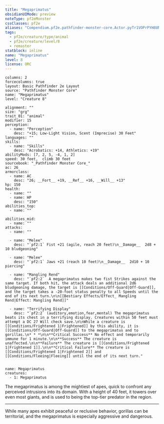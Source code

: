 ```yaml
---
title: "Megaprimatus"
obsidianUIMode: preview
noteType: pf2eMonster
cssClasses: pf2e
aliases: "Compendium.pf2e.pathfinder-monster-core.Actor.pyTr1VOPrPYH8UNg" 
tags:
  - pf2e/creature/type/animal
  - pf2e/creature/level/8
  - remaster
statblock: inline
name: "Megaprimatus"
level: 8
license: ORC
---
```


```statblock
columns: 2
forcecolumns: true
layout: Basic Pathfinder 2e Layout
source: "Pathfinder Monster Core"
name: "Megaprimatus"
level: "Creature 8"

alignment: ""
size: "grg"
trait_01: "animal"
modifier: 15
perception:
  - name: "Perception"
    desc: "+15; Low-Light Vision, Scent (Imprecise) 30 Feet"
languages: ""
skills:
  - name: "Skills"
    desc: "Acrobatics: +14, Athletics: +19"
abilityMods: [7, 2, 5, -4, 1, 2]
speed: 30 feet,  climb 30 feet
sourcebook: "_Pathfinder Monster Core_"
ac: 26
armorclass:
  - name: AC
    desc: "26; __Fort__ +19, __Ref__ +16, __Will__ +13"
hp: 150
health:
  - name: ""
  - name: HP
    desc: "150"
abilities_top:
  - name: ""

abilities_mid:
  - name: ""
attacks:
  - name: ""

  - name: "Melee"
    desc: "`pf2:1` Fist +21 (agile, reach 20 feet)\n__Damage__  2d8 + 10 bludgeoning"

  - name: "Melee"
    desc: "`pf2:1` Jaws +21 (reach 10 feet)\n__Damage__  2d10 + 10 piercing"

  - name: "Mangling Rend"
    desc: "`pf2:2`  A megaprimatus makes two fist Strikes against the same target. If both hit, the attack deals an additional 2d6 bludgeoning damage, the target is [[Conditions/Off-Guard|Off-Guard]], and the target takes a -20-foot status penalty to all Speeds until the end of its next turn.\n\n[[Bestiary Effects/Effect_ Mangling Rend|Effect: Mangling Rend]]"

  - name: "Terrifying Display"
    desc: "`pf2:2` (auditory,emotion,fear,mental) The megaprimatus beats its chest in a terrifying display. Creatures within 50 feet must attempt a DC 27 Will check save.\n\nWhile a creature is [[Conditions/Frightened 1|Frightened]] by this ability, it is [[Conditions/Off-Guard|Off-Guard]] to the megaprimatus and to gorillas.\n* * *\n\n**Critical Success** No effect and temporarily immune for 1 minute.\n\n**Success** The creature is unaffected.\n\n**Failure** The creature is [[Conditions/Frightened 1|Frightened 1]].\n\n**Critical Failure** The creature is [[Conditions/Frightened 1|Frightened 2]] and [[Conditions/Fleeing|Fleeing]] until the end of its next turn."
 
```

```encounter-table
name: Megaprimatus
creatures:
  - 1: Megaprimatus
```



The megaprimatus is among the mightiest of apes, quick to confront any perceived intrusions into its domain. With a height of 40 feet, it towers over even most giants, and is used to being the top-tier predator in the region.

* * *

While many apes exhibit peaceful or reclusive behavior, gorillas can be territorial, and the megaprimatus is especially aggressive and dangerous.

